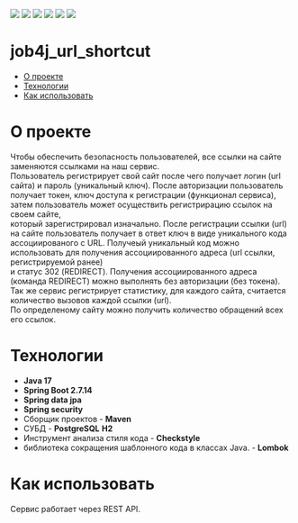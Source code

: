 ![](https://img.shields.io/badge/Java-17-orange)
![](https://img.shields.io/badge/Maven-3-red)
![](https://img.shields.io/badge/Spring%20boot-%202.7.14-green)
![](https://img.shields.io/badge/PostgreSQL-%3E%3D%209-informational)
![](https://img.shields.io/badge/-JDBC-blue)
![](https://img.shields.io/badge/-checkstyle-lightgrey)

# job4j_url_shortcut
 - [О проекте]()
 - [Технологии]() 
 - [Как использовать]()  

О проекте
=
Чтобы обеспечить безопасность пользователей, все ссылки на сайте заменяются ссылками на наш сервис.<br>
Пользователь регистрирует свой сайт после чего получает логин (url сайта) и пароль (уникальный ключ). После авторизации пользователь <br>
получает токен, ключ доступа к регистрации (функционал сервиса), затем пользователь может осуществить регистрирацию ссылок на своем сайте,<br>
который зарегистрировал изначально. После регистрации ссылки (url) на сайте пользователь получает в ответ ключ в виде уникального кода<br>
ассоциированого с URL. Получеый уникальный код можно использовать для получения ассоциированного адреса (url ссылки, регистрируемой ранее)<br>
и статус 302 (REDIRECT). Получения ассоциированного адреса (команда REDIRECT) можно выполнять без авторизации (без токена).<br>
Так же сервис регистрирует статистику, для каждого сайта, считается количество вызовов каждой ссылки (url).<br>
По определеному сайту можно получить количество обращений всех его ссылок.<br>
 

Технологии
=
 * **Java 17**
 * **Spring Boot 2.7.14**
 * **Spring data jpa**
 * **Spring security**
 * Сборщик проектов - **Maven**
 * СУБД - **PostgreSQL** **H2**
 * Инструмент анализа стиля кода - **Checkstyle**
 * библиотека сокращения шаблонного кода в классах Java. - **Lombok**

Как использовать
=
Сервис работает через REST API. 